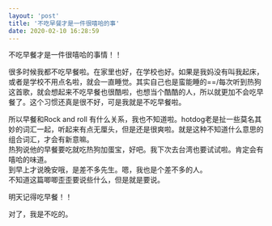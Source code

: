 ```yaml
---
layout: 'post'
title: '不吃早餐才是一件很嘻哈的事'
date: 2020-02-10 16:28:59
---
```


不吃早餐才是一件很嘻哈的事情！！</p>
<p>很多时候我都不吃早餐啦。在家里也好，在学校也好。如果是我妈没有叫我起床，或者是学校不用点名啦，就会一直睡觉。其实自己也是蛮能睡的==/每次听到热狗这首歌，就会想起来不吃早餐也很酷啦，也想当个酷酷的人，所以就更加不会吃早餐了。这个习惯还真是很不好，可是我就是不吃早餐啦。</p>
<p>所以早餐和Rock and roll 有什么关系，我也不知道啦。hotdog老是扯一些莫名其妙的词汇一起，听起来有点无厘头，但是还是很爽啦。就是这种不知道什么意思的组合词汇，才会有新意嘛。<br />热狗说他的早餐要吃就吃热狗加蛋宝，好吧。我下次去台湾也要试试啦。肯定会有嘻哈的味道。<br />到早上才说晚安哦，是差不多先生。嗯，我也是个差不多的人。<br />不知道这篇唧唧歪歪要说些什么，但是就是要说。</p>
<p>明天记得吃早餐！！</p>
<p>对了，我是不吃的。
